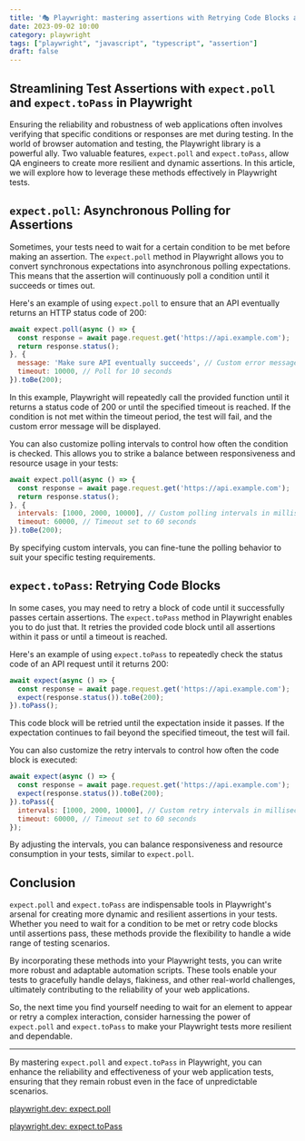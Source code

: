 ```yaml
---
title: '🎭 Playwright: mastering assertions with Retrying Code Blocks and Asynchronous Polling'
date: 2023-09-02 10:00
category: playwright
tags: ["playwright", "javascript", "typescript", "assertion"]
draft: false
---
```



## Streamlining Test Assertions with `expect.poll` and `expect.toPass` in Playwright

Ensuring the reliability and robustness of web applications often involves verifying that specific conditions or responses are met during testing. In the world of browser automation and testing, the Playwright library is a powerful ally. Two valuable features, `expect.poll` and `expect.toPass`, allow QA engineers to create more resilient and dynamic assertions. In this article, we will explore how to leverage these methods effectively in Playwright tests.

## `expect.poll`: Asynchronous Polling for Assertions

Sometimes, your tests need to wait for a certain condition to be met before making an assertion. The `expect.poll` method in Playwright allows you to convert synchronous expectations into asynchronous polling expectations. This means that the assertion will continuously poll a condition until it succeeds or times out.

Here's an example of using `expect.poll` to ensure that an API eventually returns an HTTP status code of 200:

```javascript
await expect.poll(async () => {
  const response = await page.request.get('https://api.example.com');
  return response.status();
}, {
  message: 'Make sure API eventually succeeds', // Custom error message
  timeout: 10000, // Poll for 10 seconds
}).toBe(200);
```

In this example, Playwright will repeatedly call the provided function until it returns a status code of 200 or until the specified timeout is reached. If the condition is not met within the timeout period, the test will fail, and the custom error message will be displayed.

You can also customize polling intervals to control how often the condition is checked. This allows you to strike a balance between responsiveness and resource usage in your tests:

```javascript
await expect.poll(async () => {
  const response = await page.request.get('https://api.example.com');
  return response.status();
}, {
  intervals: [1000, 2000, 10000], // Custom polling intervals in milliseconds
  timeout: 60000, // Timeout set to 60 seconds
}).toBe(200);
```

By specifying custom intervals, you can fine-tune the polling behavior to suit your specific testing requirements.

## `expect.toPass`: Retrying Code Blocks

In some cases, you may need to retry a block of code until it successfully passes certain assertions. The `expect.toPass` method in Playwright enables you to do just that. It retries the provided code block until all assertions within it pass or until a timeout is reached.

Here's an example of using `expect.toPass` to repeatedly check the status code of an API request until it returns 200:

```javascript
await expect(async () => {
  const response = await page.request.get('https://api.example.com');
  expect(response.status()).toBe(200);
}).toPass();
```

This code block will be retried until the expectation inside it passes. If the expectation continues to fail beyond the specified timeout, the test will fail.

You can also customize the retry intervals to control how often the code block is executed:

```javascript
await expect(async () => {
  const response = await page.request.get('https://api.example.com');
  expect(response.status()).toBe(200);
}).toPass({
  intervals: [1000, 2000, 10000], // Custom retry intervals in milliseconds
  timeout: 60000, // Timeout set to 60 seconds
});
```

By adjusting the intervals, you can balance responsiveness and resource consumption in your tests, similar to `expect.poll`.

## Conclusion

`expect.poll` and `expect.toPass` are indispensable tools in Playwright's arsenal for creating more dynamic and resilient assertions in your tests. Whether you need to wait for a condition to be met or retry code blocks until assertions pass, these methods provide the flexibility to handle a wide range of testing scenarios.

By incorporating these methods into your Playwright tests, you can write more robust and adaptable automation scripts. These tools enable your tests to gracefully handle delays, flakiness, and other real-world challenges, ultimately contributing to the reliability of your web applications.

So, the next time you find yourself needing to wait for an element to appear or retry a complex interaction, consider harnessing the power of `expect.poll` and `expect.toPass` to make your Playwright tests more resilient and dependable.

---

By mastering `expect.poll` and `expect.toPass` in Playwright, you can enhance the reliability and effectiveness of your web application tests, ensuring that they remain robust even in the face of unpredictable scenarios.


[playwright.dev: expect.poll](https://playwright.dev/docs/test-assertions#expectpoll)

[playwright.dev: expect.toPass](https://playwright.dev/docs/test-assertions#expecttopass)

